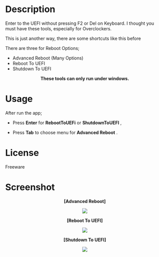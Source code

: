 # Description

Enter to the UEFI without pressing F2 or Del on Keyboard. I thought you must have these tools, especially for Overclockers.

This is just another way, there are some shortcuts like this before

There are three for Reboot Options;

- Advanced Reboot (Many Options)
- Reboot To UEFI
- Shutdown To UEFI

__<p align="center">These tools can only run under windows.</p>__

# Usage

After run the app;

- Press __Enter__ for __RebootToUEFi__  or __ShutdownToUEFI__ ,

- Press __Tab__ to choose menu for __Advanced Reboot__ .

# License
Freeware

# Screenshot

__<p align="center">[Advanced Reboot]</p>__
<p align="center">
<img src="https://abload.de/img/advanced-rebootufe0c.png">
</p>

__<p align="center">[Reboot To UEFI]</p>__<p align="center">
<img src="https://abload.de/img/reboottouefiwddfw.png"> 

__<p align="center">[Shutdown To UEFI]</p>__</p><p align="center">
<img src="https://abload.de/img/shutdowntouefiy1do5.png"> 
</p>

